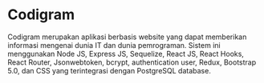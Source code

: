 # Codigram

Codigram merupakan aplikasi berbasis website yang dapat memberikan informasi mengenai dunia IT dan dunia pemrograman.      Sistem ini menggunakan Node JS, Express JS, Sequelize, React JS, React Hooks, React Router, Jsonwebtoken, bcrypt, authentication user, Redux, Bootstrap 5.0, dan CSS yang terintegrasi dengan PostgreSQL database.  
